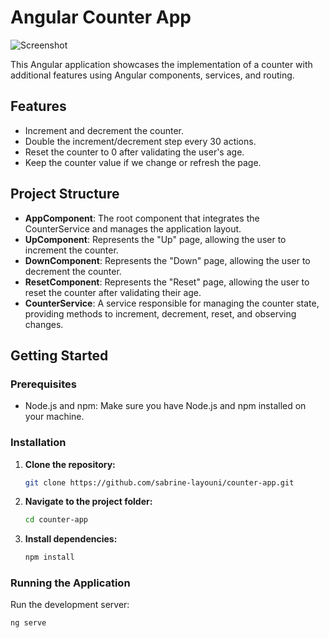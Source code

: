 # Angular Counter App

![Screenshot](https://i.ibb.co/sVG2tGS/counter-app.png)


This Angular application showcases the implementation of a counter with additional features using Angular components, services, and routing.

## Features

- Increment and decrement the counter.
- Double the increment/decrement step every 30 actions.
- Reset the counter to 0 after validating the user's age.
- Keep the counter value if we change or refresh the page.

## Project Structure

- **AppComponent**: The root component that integrates the CounterService and manages the application layout.
- **UpComponent**: Represents the "Up" page, allowing the user to increment the counter.
- **DownComponent**: Represents the "Down" page, allowing the user to decrement the counter.
- **ResetComponent**: Represents the "Reset" page, allowing the user to reset the counter after validating their age.
- **CounterService**: A service responsible for managing the counter state, providing methods to increment, decrement, reset, and observing changes.

## Getting Started

### Prerequisites

- Node.js and npm: Make sure you have Node.js and npm installed on your machine.

### Installation

1. **Clone the repository:**

    ```bash
    git clone https://github.com/sabrine-layouni/counter-app.git
    ```

2. **Navigate to the project folder:**

    ```bash
    cd counter-app
    ```

3. **Install dependencies:**

    ```bash
    npm install
    ```

### Running the Application

Run the development server:

```bash
ng serve
